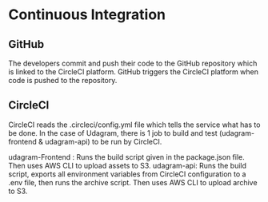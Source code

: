 # Continuous Integration
## GitHub
The developers commit and push their code to the GitHub repository which is linked to the CircleCI platform. GitHub triggers the CircleCI platform when code is pushed to the repository.

## CircleCI
CircleCI reads the .circleci/config.yml file which tells the service what has to be done. In the case of Udagram, there is 1 job to build and test (udagram-frontend & udagram-api) to be run by CircleCI.

udagram-Frontend : Runs the build script given in the package.json file. Then uses AWS CLI to upload assets to S3.
udagram-api: Runs the build script, exports all environment variables from CircleCI configuration to a .env file, then runs the archive script. Then uses AWS CLI to upload archive to S3.